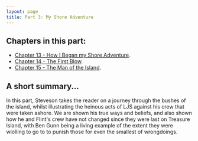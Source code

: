 ```yaml
---
layout: page
title: Part 3: My Shore Adventure
---
```

## Chapters in this part:
* [Chapter 13 - How I Began my Shore Adventure](/chapters/how-i-began-my-shore-adventure.html).  
* [Chapter 14 - The First Blow](/chapters/the-first-blow.html).  
* [Chapter 15 - The Man of the Island](/chapters/the-man-of-the-island.html).  

## A short summary...
In this part, Steveson takes the reader on a journey through the bushes of the island, whilst illustrating the heinous acts of LJS against his crew that were taken ashore. We are shown his true ways and beliefs, and also shown how he and Flint's crew have not changed since they were last on Treasure Island, with Ben Gunn being a living example of the extent they were wiolling to go to to punish those for even the smallest of wrongdoings.
